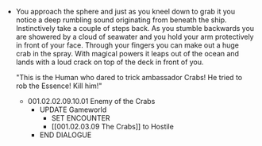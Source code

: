 - You approach the sphere and just as you kneel down to grab it you notice a deep rumbling sound originating from beneath the ship. Instinctively take a couple of steps back. As you stumble backwards you are showered by a cloud of seawater and you hold your arm protectively in front of your face. Through your fingers you can make out a huge crab in the spray. With magical powers it leaps out of the ocean and lands with a loud crack on top of the deck in front of you.
  
  "This is the Human who dared to trick ambassador Crabs! He tried to rob the Essence! Kill him!"
	- 001.02.02.09.10.01 Enemy of the Crabs
		- UPDATE Gameworld
			- SET ENCOUNTER
			- [[001.02.03.09 The Crabs]] to Hostile
		- END DIALOGUE